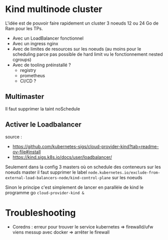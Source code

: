 

# Kind multinode cluster

L'idée est de pouvoir faire rapidement un cluster 3 noeuds 12 ou 24 Go de Ram pour les TPs.

- Avec un LoadBalancer fonctionnel
- Avec un ingress nginx
- Avec de limites de resources sur les noeuds (au moins pour le scheduling parce pas possible de hard limit vu le fonctionnement nested cgroups)
- Avec de tooling préinstallé ?
    - registry
    - prometheus
    - CI/CD ?

## Multimaster

Il faut supprimer la taint noSchedule

## Activer le Loadbalancer

source :
- https://github.com/kubernetes-sigs/cloud-provider-kind?tab=readme-ov-file#install
- https://kind.sigs.k8s.io/docs/user/loadbalancer/

Seulement dans la config 3 masters où on schedule des conteneurs sur les noeuds master il faut supprimer le label `node.kubernetes.io/exclude-from-external-load-balancers-node/kind-control-plane` sur les noeuds

Sinon le principe c'est simplement de lancer en parallèle de kind le programme go `cloud-provider-kind &`

# Troubleshooting

- Coredns : erreur pour trouver le service kubernetes => firewalld/ufw viens messup avec docker => arrêter le firewall